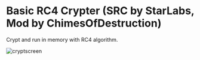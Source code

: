 # Basic RC4 Crypter (SRC by StarLabs, Mod by ChimesOfDestruction)
Crypt and run in memory with RC4 algorithm.

![cryptscreen](https://user-images.githubusercontent.com/127018596/227720589-3249542e-60cf-401d-b030-814db0d2c343.PNG)
